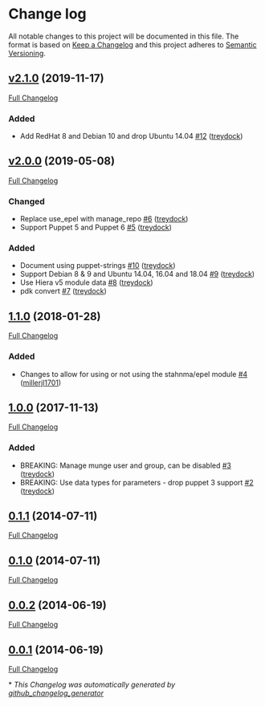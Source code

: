 # Change log

All notable changes to this project will be documented in this file. The format is based on [Keep a Changelog](http://keepachangelog.com/en/1.0.0/) and this project adheres to [Semantic Versioning](http://semver.org).

## [v2.1.0](https://github.com/treydock/puppet-munge/tree/v2.1.0) (2019-11-17)

[Full Changelog](https://github.com/treydock/puppet-munge/compare/v2.0.0...v2.1.0)

### Added

- Add RedHat 8 and Debian 10 and drop Ubuntu 14.04 [\#12](https://github.com/treydock/puppet-munge/pull/12) ([treydock](https://github.com/treydock))

## [v2.0.0](https://github.com/treydock/puppet-munge/tree/v2.0.0) (2019-05-08)

[Full Changelog](https://github.com/treydock/puppet-munge/compare/1.1.0...v2.0.0)

### Changed

- Replace use\_epel with manage\_repo [\#6](https://github.com/treydock/puppet-munge/pull/6) ([treydock](https://github.com/treydock))
- Support Puppet 5 and Puppet 6 [\#5](https://github.com/treydock/puppet-munge/pull/5) ([treydock](https://github.com/treydock))

### Added

- Document using puppet-strings [\#10](https://github.com/treydock/puppet-munge/pull/10) ([treydock](https://github.com/treydock))
- Support Debian 8 & 9 and Ubuntu 14.04, 16.04 and 18.04 [\#9](https://github.com/treydock/puppet-munge/pull/9) ([treydock](https://github.com/treydock))
- Use Hiera v5 module data [\#8](https://github.com/treydock/puppet-munge/pull/8) ([treydock](https://github.com/treydock))
- pdk convert [\#7](https://github.com/treydock/puppet-munge/pull/7) ([treydock](https://github.com/treydock))

## [1.1.0](https://github.com/treydock/puppet-munge/tree/1.1.0) (2018-01-28)

[Full Changelog](https://github.com/treydock/puppet-munge/compare/1.0.0...1.1.0)

### Added

- Changes to allow for using or not using the stahnma/epel module [\#4](https://github.com/treydock/puppet-munge/pull/4) ([millerjl1701](https://github.com/millerjl1701))

## [1.0.0](https://github.com/treydock/puppet-munge/tree/1.0.0) (2017-11-13)

[Full Changelog](https://github.com/treydock/puppet-munge/compare/0.1.1...1.0.0)

### Added

- BREAKING: Manage munge user and group, can be disabled [\#3](https://github.com/treydock/puppet-munge/pull/3) ([treydock](https://github.com/treydock))
- BREAKING: Use data types for parameters - drop puppet 3 support [\#2](https://github.com/treydock/puppet-munge/pull/2) ([treydock](https://github.com/treydock))

## [0.1.1](https://github.com/treydock/puppet-munge/tree/0.1.1) (2014-07-11)

[Full Changelog](https://github.com/treydock/puppet-munge/compare/0.1.0...0.1.1)

## [0.1.0](https://github.com/treydock/puppet-munge/tree/0.1.0) (2014-07-11)

[Full Changelog](https://github.com/treydock/puppet-munge/compare/0.0.2...0.1.0)

## [0.0.2](https://github.com/treydock/puppet-munge/tree/0.0.2) (2014-06-19)

[Full Changelog](https://github.com/treydock/puppet-munge/compare/0.0.1...0.0.2)

## [0.0.1](https://github.com/treydock/puppet-munge/tree/0.0.1) (2014-06-19)

[Full Changelog](https://github.com/treydock/puppet-munge/compare/44a5661eb3e42f0714bc1df6d2ccae1999b4f75e...0.0.1)



\* *This Changelog was automatically generated by [github_changelog_generator](https://github.com/skywinder/Github-Changelog-Generator)*
